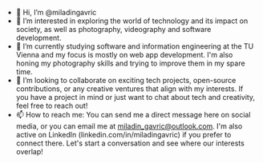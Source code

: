 - 👋 Hi, I’m @miladingavric
- 👀 I’m interested in exploring the world of technology and its impact on society, as well as photography, videography and software development.
- 🌱 I’m currently studying software and information engineering at the TU Vienna and my focus is mostly on web app development. I'm also honing my photography skills and trying to improve them in my spare time.
- 💞️ I’m looking to collaborate on exciting tech projects, open-source contributions, or any creative ventures that align with my interests. If you have a project in mind or just want to chat about tech and creativity, feel free to reach out!
- 📫 How to reach me: You can send me a direct message here on social media, or you can email me at miladin_gavric@outlook.com. I'm also active on LinkedIn (linkedin.com/in/miladingavric) if you prefer to connect there. Let's start a conversation and see where our interests overlap!

<!---
miladingavric/miladingavric is a ✨ special ✨ repository because its `README.md` (this file) appears on your GitHub profile.
You can click the Preview link to take a look at your changes.
--->
